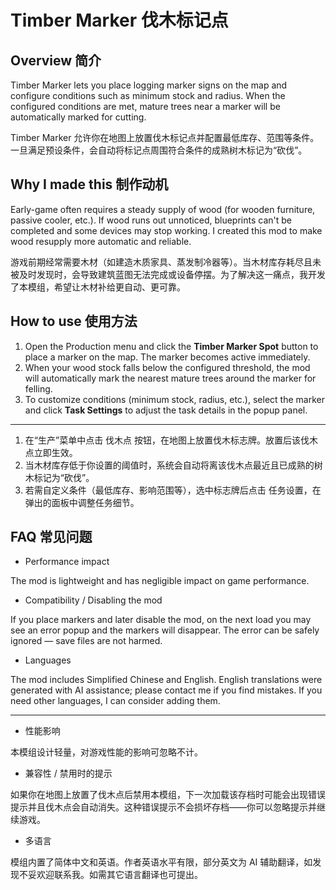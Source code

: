 # Timber Marker 伐木标记点

## Overview 简介

Timber Marker lets you place logging marker signs on the map and configure conditions such as minimum stock and radius. When the configured conditions are met, mature trees near a marker will be automatically marked for cutting.

Timber Marker 允许你在地图上放置伐木标记点并配置最低库存、范围等条件。一旦满足预设条件，会自动将标记点周围符合条件的成熟树木标记为“砍伐”。

## Why I made this 制作动机
Early-game often requires a steady supply of wood (for wooden furniture, passive cooler, etc.). If wood runs out unnoticed, blueprints can't be completed and some devices may stop working. I created this mod to make wood resupply more automatic and reliable.

游戏前期经常需要木材（如建造木质家具、蒸发制冷器等）。当木材库存耗尽且未被及时发现时，会导致建筑蓝图无法完成或设备停摆。为了解决这一痛点，我开发了本模组，希望让木材补给更自动、更可靠。

## How to use 使用方法

1. Open the Production menu and click the **Timber Marker Spot** button to place a marker on the map. The marker becomes active immediately.
2. When your wood stock falls below the configured threshold, the mod will automatically mark the nearest mature trees around the marker for felling.
3. To customize conditions (minimum stock, radius, etc.), select the marker and click **Task Settings** to adjust the task details in the popup panel.
---
1. 在“生产”菜单中点击 伐木点 按钮，在地图上放置伐木标志牌。放置后该伐木点立即生效。
2. 当木材库存低于你设置的阈值时，系统会自动将离该伐木点最近且已成熟的树木标记为“砍伐”。
3. 若需自定义条件（最低库存、影响范围等），选中标志牌后点击 任务设置，在弹出的面板中调整任务细节。

## FAQ 常见问题

- Performance impact

The mod is lightweight and has negligible impact on game performance.

- Compatibility / Disabling the mod

If you place markers and later disable the mod, on the next load you may see an error popup and the markers will disappear. The error can be safely ignored — save files are not harmed.

- Languages

The mod includes Simplified Chinese and English. English translations were generated with AI assistance; please contact me if you find mistakes. If you need other languages, I can consider adding them.

---

- 性能影响

本模组设计轻量，对游戏性能的影响可忽略不计。

- 兼容性 / 禁用时的提示

如果你在地图上放置了伐木点后禁用本模组，下一次加载该存档时可能会出现错误提示并且伐木点会自动消失。这种错误提示不会损坏存档——你可以忽略提示并继续游戏。

- 多语言

模组内置了简体中文和英语。作者英语水平有限，部分英文为 AI 辅助翻译，如发现不妥欢迎联系我。如需其它语言翻译也可提出。
